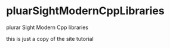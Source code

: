 # pluarSightModernCppLibraries
plurar Sight Modern Cpp libraries

this is just a copy of the site tutorial
